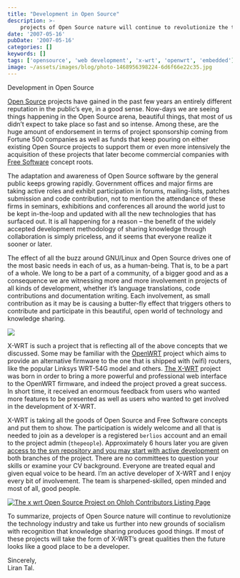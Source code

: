 ```yaml
---
title: "Development in Open Source"
description: >-
    projects of Open Source nature will continue to revolutionize the technology industry and take us further into new grounds of socialism with recognition that knowledge sharing produces good things.
date: '2007-05-16'
pubDate: '2007-05-16'
categories: []
keywords: []
tags: ['opensource', 'web development', 'x-wrt', 'openwrt', 'embedded']
image: ~/assets/images/blog/photo-1468956398224-6d6f66e22c35.jpg
---
```


Development in Open Source

[Open Source](https://web.archive.org/web/20140703090741/http://en.wikipedia.org/wiki/Open_source)  projects have gained in the past few years an entirely different reputation in the public’s eye, in a good sense. Now-days we are seeing things happening in the Open Source arena, beautiful things, that most of us didn’t expect to take place so fast and so intense. Among these, are the huge amount of endorsement in terms of project sponsorship coming from Fortune 500 companies as well as funds that keep pouring on either existing Open Source projects to support them or even more intensively the acquisition of these projects that later become commercial companies with  [Free Software](https://web.archive.org/web/20140703090741/http://en.wikipedia.org/wiki/Free_software)  concept roots.

The adaptation and awareness of Open Source software by the general public keeps growing rapidly. Government offices and major firms are taking active roles and exhibit participation in forums, mailing-lists, patches submission and code contribution, not to mention the attendance of these firms in seminars, exhibitions and conferences all around the world just to be kept in-the-loop and updated with all the new technologies that has surfaced out. It is all happening for a reason – the benefit of the widely accepted development methodology of sharing knowledge through collaboration is simply priceless, and it seems that everyone realize it sooner or later.

The effect of all the buzz around GNU/Linux and Open Source drives one of the most basic needs in each of us, as a human-being. That is, to be a part of a whole. We long to be a part of a community, of a bigger good and as a consequence we are witnessing more and more involvement in projects of all kinds of development, whether it’s language translations, code contributions and documentation writing. Each involvement, as small contribution as it may be is causing a butter-fly effect that triggers others to contribute and participate in this beautiful, open world of technology and knowledge sharing.

![](https://web.archive.org/web/20140703090741im_/http://upload.wikimedia.org/wikipedia/commons/8/8f/OpenWrt3640_WLAN.PNG)

X-WRT is such a project that is reflecting all of the above concepts that we discussed. Some may be familiar with the  [OpenWRT](https://web.archive.org/web/20140703090741/https://openwrt.org/)  project which aims to provide an alternative firmware to the one that is shipped with (wifi) routers, like the popular Linksys WRT-54G model and others.  [The X-WRT](https://web.archive.org/web/20140703090741/http://en.wikipedia.org/wiki/X-Wrt)  project was born in order to bring a more powerful and professional web interface to the OpenWRT firmware, and indeed the project proved a great success. In short time, it received an enormous feedback from users who wanted more features to be presented as well as users who wanted to get involved in the development of X-WRT.

X-WRT is taking all the goods of Open Source and Free Software concepts and put them to show. The participation is widely welcome and all that is needed to join as a developer is a registered `berlios` account and an email to the project admin (`thepeople`). Approximately 6 hours later you are given  [access to the svn repository and you may start with active development](https://web.archive.org/web/20140703090741/https://www.ohloh.net/p/11280/contributors?page=1)  on both branches of the project. There are no committees to question your skills or examine your CV background. Everyone are treated equal and given equal voice to be heard. I’m an active developer of X-WRT and I enjoy every bit of involvement. The team is sharpened-skilled, open minded and most of all, good people.

[![The x wrt Open Source Project on Ohloh   Contributors Listing Page](https://web.archive.org/web/20140703090741im_/http://enginx.com/wp-content/uploads/2007/05/The-x-wrt-Open-Source-Project-on-Ohloh-Contributors-Listing-Page.png)](https://web.archive.org/web/20140703090741/http://enginx.com/wp-content/uploads/2007/05/The-x-wrt-Open-Source-Project-on-Ohloh-Contributors-Listing-Page.png)

To summarize, projects of Open Source nature will continue to revolutionize the technology industry and take us further into new grounds of socialism with recognition that knowledge sharing produces good things. If most of these projects will take the form of X-WRT’s great qualities then the future looks like a good place to be a developer.

Sincerely,  
Liran Tal.